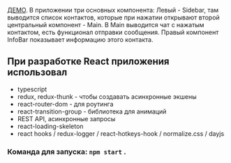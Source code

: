 [ДЕМО](https://chat-react-b0a98.web.app/). В приложении три основных компонента:
Левый - Sidebar, там выводится список контактов, которые при нажатии открывают второй центральный компонент - Main.
В Main выводится чат с нажатым контактом, есть функционал отправки сообщения.
Правый компонент InfoBar показывает информацию этого контакта.

## При разработке React приложения использовал

- typescript
- redux, redux-thunk - чтобы создавать асинхронные экшены
- react-router-dom - для роутинга
- react-transition-group - библиотека для анимаций
- REST API, асинхронные запросы
- react-loading-skeleton
- react hooks / redux-logger / react-hotkeys-hook / normalize.css / dayjs

### Команда для запуска: `npm start` .
